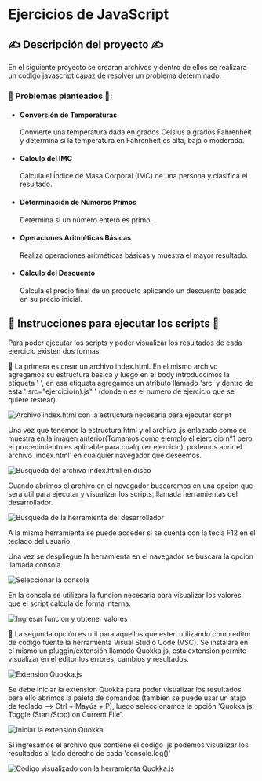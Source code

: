 # Ejercicios de JavaScript

## ✍️ Descripción del proyecto ✍️

En el siguiente proyecto se crearan archivos y dentro de ellos se realizara un codigo javascript capaz de resolver un problema determinado.

### 🧮 Problemas planteados 🧮:
- #### Conversión de Temperaturas
  Convierte una temperatura dada en grados Celsius a grados Fahrenheit y determina si la temperatura en Fahrenheit es alta, baja o moderada.
- #### Calculo del IMC
  Calcula el Índice de Masa Corporal (IMC) de una persona y clasifica el resultado.
- #### Determinación de Números Primos
  Determina si un número entero es primo.
- #### Operaciones Aritméticas Básicas
  Realiza operaciones aritméticas básicas y muestra el mayor resultado.
- #### Cálculo del Descuento
  Calcula el precio final de un producto aplicando un descuento basado en su precio inicial.

## 📃 Instrucciones para ejecutar los scripts 📃

Para poder ejecutar los scripts y poder visualizar los resultados de cada ejercicio existen dos formas:

🥇
La primera es crear un archivo index.html. En el mismo archivo agregamos su estructura basica y luego en el body introduccimos la etiqueta ' <script></script> ', en esa etiqueta agregamos un atributo llamado 'src' y dentro de
esta ' src="ejercicio(n).js" ' (donde n es el numero de ejercicio que se quiere testear).

![Archivo index.html con la estructura necesaria para ejecutar script](https://github.com/RPJunco/ejercicios-javascript/assets/109442443/47ab2d9b-6927-4621-a091-545a9e74049e)


Una vez que tenemos la estructura html y el archivo .js enlazado como se muestra en la imagen anterior(Tomamos como ejemplo el ejercicio n°1 pero el procedimiento es aplicable para cualquier ejercicio), podemos abrir el archivo 'index.html' en
cualquier navegador que deseemos.

![Busqueda del archivo index.html en disco](https://github.com/RPJunco/ejercicios-javascript/assets/109442443/b6348e84-917f-4483-b444-6afa0f4bdd64)

Cuando abrimos el archivo en el navegador buscaremos en una opcion que sera util para ejecutar y visualizar los scripts, llamada herramientas del desarrollador.

![Busqueda de la herramienta del desarrollador](https://github.com/RPJunco/ejercicios-javascript/assets/109442443/f23aa9d5-8d8c-47d5-a545-77bc893fb3d4)

A la misma herramienta se puede acceder si se cuenta con la tecla F12 en el teclado del usuario.

Una vez se despliegue la herramienta en el navegador se buscara la opcion llamada consola.

![Seleccionar la consola](https://github.com/RPJunco/ejercicios-javascript/assets/109442443/e5d5d0aa-87c9-448a-9396-faf589204624)

En la consola se utilizara la funcion necesaria para visualizar los valores que el script calcula de forma interna.

![Ingresar funcion y obtener valores](https://github.com/RPJunco/ejercicios-javascript/assets/109442443/4bdf51a2-4622-4890-92be-5d9038578e85)

🥈
La segunda opción es util para aquellos que esten utilizando como editor de codigo fuente la herramienta Visual Studio Code (VSC). Se instalara en el mismo un pluggin/extensión llamado Quokka.js, esta extension permite visualizar en el editor
los errores, cambios y resultados.

![Extension Quokka.js](https://github.com/RPJunco/ejercicios-javascript/assets/109442443/eed470cf-d909-4b66-bef9-ecff4607a36e)

Se debe iniciar la extension Quokka para poder visualizar los resultados, para ello abrimos la paleta de comandos (tambien se puede usar un atajo de teclado --> Ctrl + Mayús + P), luego seleccionamos la opción 'Quokka.js: Toggle (Start/Stop) on Current File'.

![Iniciar la extension Quokka](https://github.com/RPJunco/ejercicios-javascript/assets/109442443/147426fc-66c5-48b0-8faa-deecdde76abd)


Si ingresamos el archivo que contiene el codigo .js podemos visualizar los resultados al lado derecho de cada 'console.log()'

![Codigo visualizado con la herramienta Quokka.js](https://github.com/RPJunco/ejercicios-javascript/assets/109442443/d1dbf071-ed49-40e9-91cd-4279cba44ff4)


